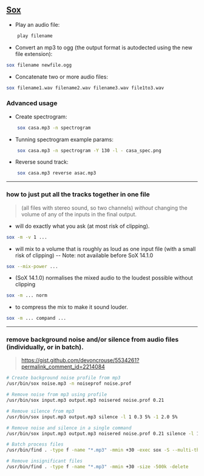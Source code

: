 ## [Sox](http://sox.sourceforge.net) 

* Play an audio file:

```bash
    play filename
```

* Convert an mp3 to ogg (the output format is autodected using the new file extension):

```bash
sox filename newfile.ogg
```

* Concatenate two or more audio files:

```bash
sox filename1.wav filename2.wav filename3.wav file1to3.wav
```


### Advanced usage

* Create spectrogram:

```bash
    sox casa.mp3 -n spectrogram
```

* Tunning spectrogram example params:

```bash
    sox casa.mp3 -n spectrogram -Y 130 -l - casa_spec.png
```

* Reverse sound track:

```bash
    sox casa.mp3 reverse asac.mp3
```

---

### how to just put all the tracks together in one file
> (all files with stereo sound, so two channels) *without* changing the volume of any of the inputs in the final output. 

* will do exactly what you ask (at most risk of clipping).

```bash
sox -m -v 1 ...
```

* will mix to a volume that is roughly as loud as one input file (with a small risk of clipping) -- Note: not available before SoX 14.1.0

```bash
sox --mix-power ...
```

* (SoX 14.1.0) normalises the mixed audio to the loudest possible without clipping 

```bash
sox -m ... norm
```

* to compress the mix to make it sound louder.

```bash
sox -m ... compand ...
```

---

### remove background noise and/or silence from audio files (individually, or in batch). 

> https://gist.github.com/devoncrouse/5534261?permalink_comment_id=2214084

```bash
# Create background noise profile from mp3
/usr/bin/sox noise.mp3 -n noiseprof noise.prof

# Remove noise from mp3 using profile
/usr/bin/sox input.mp3 output.mp3 noisered noise.prof 0.21

# Remove silence from mp3
/usr/bin/sox input.mp3 output.mp3 silence -l 1 0.3 5% -1 2.0 5%

# Remove noise and silence in a single command
/usr/bin/sox input.mp3 output.mp3 noisered noise.prof 0.21 silence -l 1 0.3 5% -1 2.0 5%

# Batch process files
/usr/bin/find . -type f -name "*.mp3" -mmin +30 -exec sox -S --multi-threaded -buffer 131072 {} /path/to/output/{} noisered noise.prof 0.21 silence -l 1 0.3 5% -1 2.0 5% \;

# Remove insignificant files
/usr/bin/find . -type f -name "*.mp3" -mmin +30 -size -500k -delete
```

